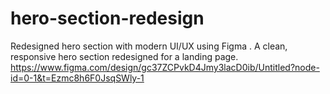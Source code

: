 # hero-section-redesign
Redesigned hero section with modern UI/UX using Figma . A clean, responsive hero section redesigned for a landing page.
https://www.figma.com/design/gc37ZCPvkD4Jmy3lacD0ib/Untitled?node-id=0-1&t=Ezmc8h6F0JsqSWly-1




